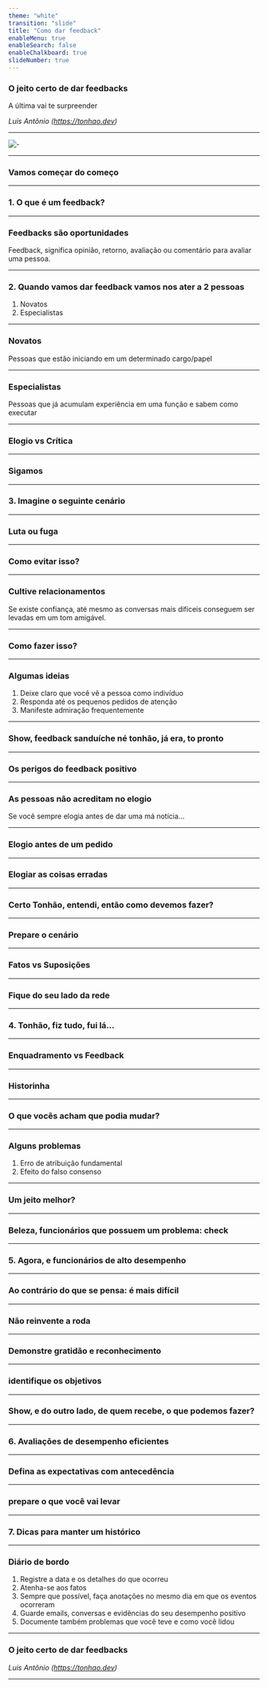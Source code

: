 ```yaml
---
theme: "white"
transition: "slide"
title: "Como dar feedback"
enableMenu: true
enableSearch: false
enableChalkboard: true
slideNumber: true
---
```


### O jeito certo de dar feedbacks
A última vai te surpreender

_Luís Antônio (https://tonhao.dev)_

---

![-](https://agilepink.com/wp-content/uploads/2019/10/imagem_feedbacknew2_1138.jpg)

---

### Vamos começar do começo

---

### 1. O que é um feedback?

---

### Feedbacks são oportunidades
Feedback, significa opinião, retorno, avaliação ou comentário para avaliar uma pessoa.

---

### 2. Quando vamos dar feedback vamos nos ater a 2 pessoas
1. Novatos
2. Especialistas

---

### Novatos
Pessoas que estão iniciando em um determinado cargo/papel

---

### Especialistas
Pessoas que já acumulam experiência em uma função e sabem como executar

---

### Elogio vs Crítica

---

### Sigamos

---

### 3. Imagine o seguinte cenário

---

### Luta ou fuga

---

### Como evitar isso?

---

### Cultive relacionamentos
Se existe confiança, até mesmo as conversas mais difíceis conseguem ser levadas em um tom amigável.

---

### Como fazer isso?

---

### Algumas ideias
1. Deixe claro que você vê a pessoa como indivíduo
2. Responda até os pequenos pedidos de atenção
3. Manifeste admiração frequentemente


---

### Show, feedback sanduíche né tonhão, já era, to pronto

---

### Os perigos do feedback positivo

---

### As pessoas não acreditam no elogio
Se você sempre elogia antes de dar uma má notícia...

---

### Elogio antes de um pedido

---

### Elogiar as coisas erradas

---

### Certo Tonhão, entendi, então como devemos fazer?

---

### Prepare o cenário

---

### Fatos vs Suposições

---

### Fique do seu lado da rede

---

### 4. Tonhão, fiz tudo, fui lá...

---

### Enquadramento vs Feedback

---

### Historinha

---

### O que vocês acham que podia mudar?

---

### Alguns problemas
1. Erro de atribuição fundamental
2. Efeito do falso consenso

---

### Um jeito melhor?

---

### Beleza, funcionários que possuem um problema: check

---

### 5. Agora, e funcionários de alto desempenho

---

### Ao contrário do que se pensa: é mais difícil

---

### Não reinvente a roda

---

### Demonstre gratidão e reconhecimento

---

### identifique os objetivos

---

### Show, e do outro lado, de quem recebe, o que podemos fazer?

---

### 6. Avaliações de desempenho eficientes

---

### Defina as expectativas com antecedência

---

### prepare o que você vai levar

---

### 7. Dicas para manter um histórico

---

### Diário de bordo

1. Registre a data e os detalhes do que ocorreu
2. Atenha-se aos fatos
3. Sempre que possível, faça anotações no mesmo dia em que os eventos ocorreram
4. Guarde emails, conversas e evidências do seu desempenho positivo
5. Documente também problemas que você teve e como você lidou

---

### O jeito certo de dar feedbacks

_Luís Antônio (https://tonhao.dev)_

---